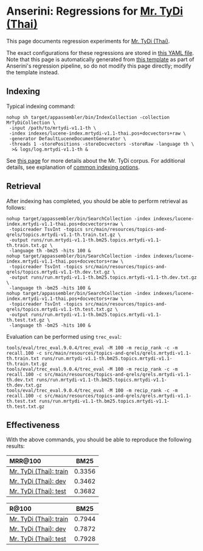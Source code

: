 # Anserini: Regressions for [Mr. TyDi (Thai)](https://github.com/castorini/mr.tydi)

This page documents regression experiments for [Mr. TyDi (Thai)](https://github.com/castorini/mr.tydi).

The exact configurations for these regressions are stored in [this YAML file](../src/main/resources/regression/mrtydi-v1.1-th.yaml).
Note that this page is automatically generated from [this template](../src/main/resources/docgen/templates/mrtydi-v1.1-th.template) as part of Anserini's regression pipeline, so do not modify this page directly; modify the template instead.

## Indexing

Typical indexing command:

```
nohup sh target/appassembler/bin/IndexCollection -collection MrTyDiCollection \
 -input /path/to/mrtydi-v1.1-th \
 -index indexes/lucene-index.mrtydi-v1.1-thai.pos+docvectors+raw \
 -generator DefaultLuceneDocumentGenerator \
 -threads 1 -storePositions -storeDocvectors -storeRaw -language th \
  >& logs/log.mrtydi-v1.1-th &
```

See [this page](https://github.com/castorini/mr.tydi) for more details about the Mr. TyDi corpus.
For additional details, see explanation of [common indexing options](common-indexing-options.md).

## Retrieval

After indexing has completed, you should be able to perform retrieval as follows:

```
nohup target/appassembler/bin/SearchCollection -index indexes/lucene-index.mrtydi-v1.1-thai.pos+docvectors+raw \
 -topicreader TsvInt -topics src/main/resources/topics-and-qrels/topics.mrtydi-v1.1-th.train.txt.gz \
 -output runs/run.mrtydi-v1.1-th.bm25.topics.mrtydi-v1.1-th.train.txt.gz \
 -language th -bm25 -hits 100 &
nohup target/appassembler/bin/SearchCollection -index indexes/lucene-index.mrtydi-v1.1-thai.pos+docvectors+raw \
 -topicreader TsvInt -topics src/main/resources/topics-and-qrels/topics.mrtydi-v1.1-th.dev.txt.gz \
 -output runs/run.mrtydi-v1.1-th.bm25.topics.mrtydi-v1.1-th.dev.txt.gz \
 -language th -bm25 -hits 100 &
nohup target/appassembler/bin/SearchCollection -index indexes/lucene-index.mrtydi-v1.1-thai.pos+docvectors+raw \
 -topicreader TsvInt -topics src/main/resources/topics-and-qrels/topics.mrtydi-v1.1-th.test.txt.gz \
 -output runs/run.mrtydi-v1.1-th.bm25.topics.mrtydi-v1.1-th.test.txt.gz \
 -language th -bm25 -hits 100 &
```

Evaluation can be performed using `trec_eval`:

```
tools/eval/trec_eval.9.0.4/trec_eval -M 100 -m recip_rank -c -m recall.100 -c src/main/resources/topics-and-qrels/qrels.mrtydi-v1.1-th.train.txt runs/run.mrtydi-v1.1-th.bm25.topics.mrtydi-v1.1-th.train.txt.gz
tools/eval/trec_eval.9.0.4/trec_eval -M 100 -m recip_rank -c -m recall.100 -c src/main/resources/topics-and-qrels/qrels.mrtydi-v1.1-th.dev.txt runs/run.mrtydi-v1.1-th.bm25.topics.mrtydi-v1.1-th.dev.txt.gz
tools/eval/trec_eval.9.0.4/trec_eval -M 100 -m recip_rank -c -m recall.100 -c src/main/resources/topics-and-qrels/qrels.mrtydi-v1.1-th.test.txt runs/run.mrtydi-v1.1-th.bm25.topics.mrtydi-v1.1-th.test.txt.gz
```

## Effectiveness

With the above commands, you should be able to reproduce the following results:

MRR@100                                 | BM25      |
:---------------------------------------|-----------|
[Mr. TyDi (Thai): train](https://github.com/castorini/mr.tydi)| 0.3356    |
[Mr. TyDi (Thai): dev](https://github.com/castorini/mr.tydi)| 0.3462    |
[Mr. TyDi (Thai): test](https://github.com/castorini/mr.tydi)| 0.3682    |


R@100                                   | BM25      |
:---------------------------------------|-----------|
[Mr. TyDi (Thai): train](https://github.com/castorini/mr.tydi)| 0.7944    |
[Mr. TyDi (Thai): dev](https://github.com/castorini/mr.tydi)| 0.7872    |
[Mr. TyDi (Thai): test](https://github.com/castorini/mr.tydi)| 0.7928    |
